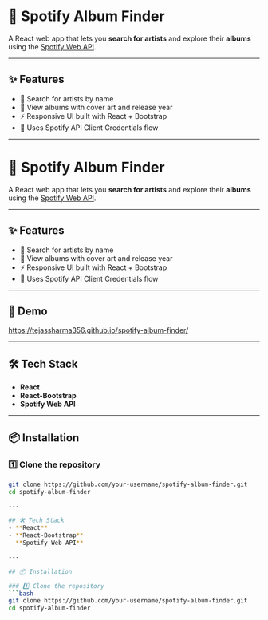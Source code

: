 # 🎵 Spotify Album Finder  

A React web app that lets you **search for artists** and explore their **albums** using the [Spotify Web API](https://developer.spotify.com/documentation/web-api/).  

---

## ✨ Features  
- 🔎 Search for artists by name  
- 📀 View albums with cover art and release year  
- ⚡ Responsive UI built with React + Bootstrap  
- 🔐 Uses Spotify API Client Credentials flow  

---

# 🎵 Spotify Album Finder  

A React web app that lets you **search for artists** and explore their **albums** using the [Spotify Web API](https://developer.spotify.com/documentation/web-api/).  

---

## ✨ Features  
- 🔎 Search for artists by name  
- 📀 View albums with cover art and release year  
- ⚡ Responsive UI built with React + Bootstrap  
- 🔐 Uses Spotify API Client Credentials flow  

---

## 🚀 Demo  
https://tejassharma356.github.io/spotify-album-finder/  

---

## 🛠️ Tech Stack  
- **React**  
- **React-Bootstrap**  
- **Spotify Web API**  

---

## 📦 Installation  

### 1️⃣ Clone the repository  
```bash
git clone https://github.com/your-username/spotify-album-finder.git
cd spotify-album-finder

---

## 🛠️ Tech Stack  
- **React**  
- **React-Bootstrap**  
- **Spotify Web API**  

---

## 📦 Installation  

### 1️⃣ Clone the repository  
```bash
git clone https://github.com/your-username/spotify-album-finder.git
cd spotify-album-finder
